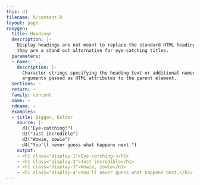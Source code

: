 ```yaml
---
this: d1
filename: R/content.R
layout: page
roxygen:
  title: Headings
  description: |-
    Display headings are not meant to replace the standard HTML heading tags,
    they are a stand out alternative for eye-catching titles.
  parameters:
  - name: '...'
    description: |-
      Character strings specifying the heading text or additional named
      arguments passed as HTML attributes to the parent element.
  sections: ~
  return: ~
  family: content
  name: ~
  rdname: ~
  examples:
  - title: Bigger, bolder
    source: |-
      d1("Eye-catching!")
      d2("Just incredible")
      d3("Wowie, zowie")
      d4("You'll never guess what happens next.")
    output:
    - <h1 class="display-1">Eye-catching!</h1>
    - <h1 class="display-2">Just incredible</h1>
    - <h1 class="display-3">Wowie, zowie</h1>
    - <h1 class="display-4">You'll never guess what happens next.</h1>
---
```

